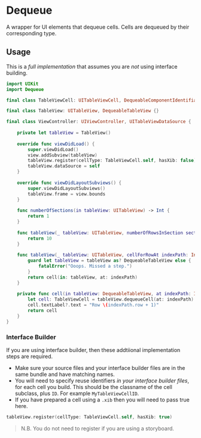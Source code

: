 # Dequeue

A wrapper for UI elements that dequeue cells. Cells are dequeued by their corresponding type.

## Usage

This is a *full implementation* that assumes you are *not* using interface building.

```swift
import UIKit
import Dequeue

final class TableViewCell: UITableViewCell, DequeableComponentIdentifiable {}

final class TableView: UITableView, DequeableTableView {}

final class ViewController: UIViewController, UITableViewDataSource {
    
    private let tableView = TableView()
    
    override func viewDidLoad() {
        super.viewDidLoad()
        view.addSubview(tableView)
        tableView.register(cellType: TableViewCell.self, hasXib: false)
        tableView.dataSource = self
    }
    
    override func viewDidLayoutSubviews() {
        super.viewDidLayoutSubviews()
        tableView.frame = view.bounds
    }
    
    func numberOfSections(in tableView: UITableView) -> Int {
        return 1
    }
    
    func tableView(_ tableView: UITableView, numberOfRowsInSection section: Int) -> Int {
        return 10
    }
    
    func tableView(_ tableView: UITableView, cellForRowAt indexPath: IndexPath) -> UITableViewCell {
        guard let tableView = tableView as? DequeableTableView else { 
            fatalError("Ooops. Missed a step.")
        }
        return cell(in: tableView, at: indexPath)
    }
    
    private func cell(in tableView: DequeableTableView, at indexPath: IndexPath) -> UITableViewCell {
        let cell: TableViewCell = tableView.dequeueCell(at: indexPath)
        cell.textLabel?.text = "Row \(indexPath.row + 1)"
        return cell
    }
}
```

### Interface Builder

If you are using interface builder, then these addtiional implementation steps are required.

* Make sure your source files and your interface builder files are in the same bundle and have matching names.
* You will need to specify reuse identifiers *in your interface builder files*, for each cell you build. This should be the classname of the cell subclass, plus `ID`. For example `MyTableViewCellID`.
* If you have prepared a cell using a `.xib` then you will need to pass true here.

```swift
tableView.register(cellType: TableViewCell.self, hasXib: true)
```
> N.B. You do not need to register if you are using a storyboard.
